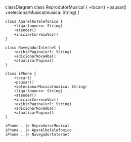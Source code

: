 classDiagram
    class ReprodutorMusical {
        +tocar()
        +pausar()
        +selecionarMusica(musica: String)
    }

    class AparelhoTelefonico {
        +ligar(numero: String)
        +atender()
        +iniciarCorreioVoz()
    }

    class NavegadorInternet {
        +exibirPagina(url: String)
        +adicionarNovaAba()
        +atualizarPagina()
    }

    class iPhone {
        +tocar()
        +pausar()
        +selecionarMusica(musica: String)
        +ligar(numero: String)
        +atender()
        +iniciarCorreioVoz()
        +exibirPagina(url: String)
        +adicionarNovaAba()
        +atualizarPagina()
    }

    iPhone ..|> ReprodutorMusical
    iPhone ..|> AparelhoTelefonico
    iPhone ..|> NavegadorInternet
